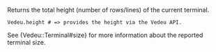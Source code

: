 Returns the total height (number of rows/lines) of the current
terminal.

    Vedeu.height # => provides the height via the Vedeu API.

See {Vedeu::Terminal#size} for more information about the reported
terminal size.

